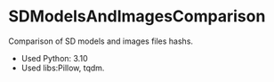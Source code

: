 # SDModelsAndImagesComparison
Comparison of SD models and images files hashs.
* Used Python: 3.10
* Used libs:Pillow, tqdm.
